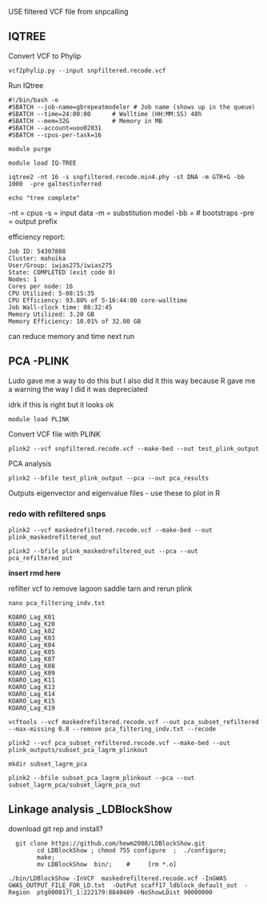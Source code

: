 USE filtered VCF file from snpcalling

## IQTREE

Convert VCF to Phylip
```
vcf2phylip.py --input snpfiltered.recode.vcf
```
Run IQtree
```
#!/bin/bash -e
#SBATCH --job-name=gbrepeatmodeler # Job name (shows up in the queue)
#SBATCH --time=24:00:00      # Walltime (HH:MM:SS) 48h
#SBATCH --mem=32G            # Memory in MB
#SBATCH --account=uoo02831
#SBATCH --cpus-per-task=16

module purge

module load IQ-TREE

iqtree2 -nt 16 -s snpfiltered.recode.min4.phy -st DNA -m GTR+G -bb 1000  -pre galtestinferred

echo "tree complete"
```
-nt = cpus
-s = input data
-m = substitution model
-bb = # bootstraps
-pre = output prefix

efficiency report:
```
Job ID: 54307808
Cluster: mahuika
User/Group: iwias275/iwias275
State: COMPLETED (exit code 0)
Nodes: 1
Cores per node: 16
CPU Utilized: 5-08:15:35
CPU Efficiency: 93.80% of 5-16:44:00 core-walltime
Job Wall-clock time: 08:32:45
Memory Utilized: 3.20 GB
Memory Efficiency: 10.01% of 32.00 GB
```
can reduce memory and time next run

## PCA -PLINK
Ludo gave me a way to do this but I also did it this way because R gave me a warning the way I did it was depreciated

idrk if this is right but it looks ok

```
module load PLINK
```
Convert VCF file with PLINK
```
plink2 --vcf snpfiltered.recode.vcf --make-bed --out test_plink_output
```

PCA analysis
```
plink2 --bfile test_plink_output --pca --out pca_results
```
Outputs eigenvector and eigenvalue files - use these to plot in R

### redo with refiltered snps

```
plink2 --vcf maskedrefiltered.recode.vcf --make-bed --out plink_maskedrefiltered_out
```
```
plink2 --bfile plink_maskedrefiltered_out --pca --out pca_refiltered_out
```
**insert rmd here**

refilter vcf to remove lagoon saddle tarn and rerun plink
```
nano pca_filtering_indv.txt

KOARO_Lag_K01
KOARO_Lag_K20
KOARO_Lag_k02
KOARO_Lag_K03
KOARO_Lag_K04
KOARO_Lag_K05
KOARO_Lag_K07
KOARO_Lag_K08
KOARO_Lag_K09
KOARO_Lag_K11
KOARO_Lag_K13
KOARO_Lag_K14
KOARO_Lag_K15
KOARO_Lag_K19
```

```
vcftools --vcf maskedrefiltered.recode.vcf --out pca_subset_refiltered --max-missing 0.8 --remove pca_filtering_indv.txt --recode
```

```
plink2 --vcf pca_subset_refiltered.recode.vcf --make-bed --out plink_outputs/subset_pca_lagrm_plinkout
```
```
mkdir subset_lagrm_pca

plink2 --bfile subset_pca_lagrm_plinkout --pca --out subset_lagrm_pca/subset_lagrm_pca_out
```

## Linkage analysis _LDBlockShow

download git rep and install?
```
  git clone https://github.com/hewm2008/LDBlockShow.git
        cd LDBlockShow ; chmod 755 configure  ;  ./configure;
        make;
        mv LDBlockShow  bin/;    #     [rm *.o]
```

```
./bin/LDBlockShow -InVCF  maskedrefiltered.recode.vcf -InGWAS GWAS_OUTPUT_FILE_FOR_LD.txt  -OutPut scaff17_ldblock_default_out  -Region  ptg000017l_1:222179:8840409 -NoShowLDist 90000000
```

